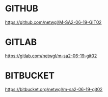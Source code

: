 # GITHUB
https://github.com/netwgl/M-SA2-06-19-GIT02

# GITLAB
https://gitlab.com/netwgl/m-sa2-06-19-git02

# BITBUCKET
https://bitbucket.org/netwgl/m-sa2-06-19-git02
